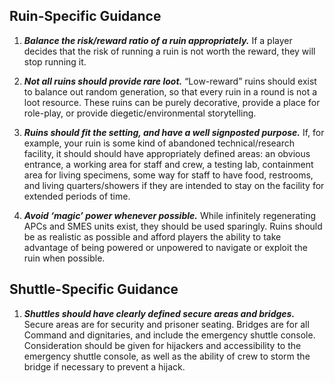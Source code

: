 ## Ruin-Specific Guidance

1. ***Balance the risk/reward ratio of a ruin appropriately.*** If a player decides that the risk of running a ruin is not worth the reward, they will stop running it.

2. ***Not all ruins should provide rare loot.*** “Low-reward” ruins should exist to balance out random generation, so that every ruin in a round is not a loot resource. These ruins can be purely decorative, provide a place for role-play, or provide diegetic/environmental storytelling.

3. ***Ruins should fit the setting, and have a well signposted purpose.*** If, for example, your ruin is some kind of abandoned technical/research facility, it should should have appropriately defined areas: an obvious entrance, a working area for staff and crew, a testing lab, containment area for living specimens, some way for staff to have food, restrooms, and living quarters/showers if they are intended to stay on the facility for extended periods of time.

4. ***Avoid ‘magic’ power whenever possible.*** While infinitely regenerating APCs and SMES units exist, they should be used sparingly. Ruins should be as realistic as possible and afford players the ability to take advantage of being powered or unpowered to navigate or exploit the ruin when possible.

## Shuttle-Specific Guidance

1. ***Shuttles should have clearly defined secure areas and bridges.*** Secure areas are for security and prisoner seating. Bridges are for all Command and dignitaries, and include the emergency shuttle console. Consideration should be given for hijackers and accessibility to the emergency shuttle console, as well as the ability of crew to storm the bridge if necessary to prevent a hijack.
